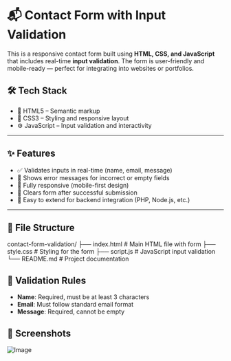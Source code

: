 # 📬 Contact Form with Input Validation

This is a responsive contact form built using **HTML, CSS, and JavaScript** that includes real-time **input validation**. The form is user-friendly and mobile-ready — perfect for 
integrating into websites or portfolios.

## 🛠️ Tech Stack

- 🧱 HTML5 – Semantic markup
- 🎨 CSS3 – Styling and responsive layout
- ⚙️ JavaScript – Input validation and interactivity

---

## ✨ Features

- ✅ Validates inputs in real-time (name, email, message)
- 🔴 Shows error messages for incorrect or empty fields
- 📱 Fully responsive (mobile-first design)
- 🧼 Clears form after successful submission
- 🧠 Easy to extend for backend integration (PHP, Node.js, etc.)

---

## 📁 File Structure
contact-form-validation/
├── index.html # Main HTML file with form
├── style.css # Styling for the form
├── script.js # JavaScript input validation
└── README.md # Project documentation



## 🧪 Validation Rules

- **Name**: Required, must be at least 3 characters
- **Email**: Must follow standard email format
- **Message**: Required, cannot be empty



## 📸 Screenshots
![Image](https://github.com/user-attachments/assets/e7cafbe0-d760-4205-b68f-48bc4630bd31)

